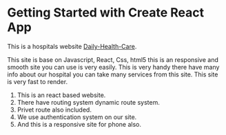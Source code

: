# Getting Started with Create React App

This is a hospitals website [Daily-Health-Care](https://daily-health-care-1a683.web.app/home).

This site is base on Javascript, React, Css, html5 this is an responsive and smooth site you can use is very easily. This is very handy there have many info about our hospital you can take many services from this site. This site is very fast to render.

1. This is an react based website.
2. There have routing system dynamic route system.
3. Privet route also included.
4. We use authentication system on our site.
5. And this is a responsive site for phone also.
